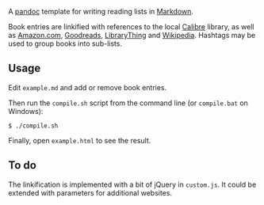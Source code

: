 A [pandoc](http://pandoc.org/) template for writing reading lists in
[Markdown](http://daringfireball.net/projects/markdown/syntax).

Book entries are linkified with references to the local
[Calibre](http://calibre-ebook.com/) library, as well as
[Amazon.com](http://www.amazon.com/),
[Goodreads](http://www.goodreads.com/),
[LibraryThing](http://www.librarything.com/) and
[Wikipedia](http://en.wikipedia.org/wiki/Main_Page). Hashtags may be
used to group books into sub-lists.

Usage
-----

Edit `example.md` and add or remove book entries.

Then run the `compile.sh` script from the command line (or
`compile.bat` on Windows):

    $ ./compile.sh

Finally, open `example.html` to see the result.

To do
-----

The linkification is implemented with a bit of jQuery in `custom.js`.
It could be extended with parameters for additional websites.
